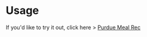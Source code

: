 # Usage

If you'd like to try it out, click here > [Purdue Meal Rec](https://purduemealrec.netlify.app/)
